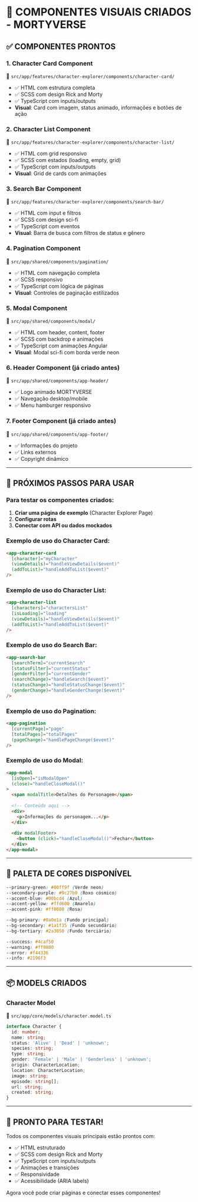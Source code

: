 # 🎨 COMPONENTES VISUAIS CRIADOS - MORTYVERSE

## ✅ COMPONENTES PRONTOS

### 1. **Character Card Component**
📁 `src/app/features/character-explorer/components/character-card/`
- ✅ HTML com estrutura completa
- ✅ SCSS com design Rick and Morty
- ✅ TypeScript com inputs/outputs
- **Visual**: Card com imagem, status animado, informações e botões de ação

### 2. **Character List Component**
📁 `src/app/features/character-explorer/components/character-list/`
- ✅ HTML com grid responsivo
- ✅ SCSS com estados (loading, empty, grid)
- ✅ TypeScript com inputs/outputs
- **Visual**: Grid de cards com animações

### 3. **Search Bar Component**
📁 `src/app/features/character-explorer/components/search-bar/`
- ✅ HTML com input e filtros
- ✅ SCSS com design sci-fi
- ✅ TypeScript com eventos
- **Visual**: Barra de busca com filtros de status e gênero

### 4. **Pagination Component**
📁 `src/app/shared/components/pagination/`
- ✅ HTML com navegação completa
- ✅ SCSS responsivo
- ✅ TypeScript com lógica de páginas
- **Visual**: Controles de paginação estilizados

### 5. **Modal Component**
📁 `src/app/shared/components/modal/`
- ✅ HTML com header, content, footer
- ✅ SCSS com backdrop e animações
- ✅ TypeScript com animações Angular
- **Visual**: Modal sci-fi com borda verde neon

### 6. **Header Component** (já criado antes)
📁 `src/app/shared/components/app-header/`
- ✅ Logo animado MORTYVERSE
- ✅ Navegação desktop/mobile
- ✅ Menu hamburger responsivo

### 7. **Footer Component** (já criado antes)
📁 `src/app/shared/components/app-footer/`
- ✅ Informações do projeto
- ✅ Links externos
- ✅ Copyright dinâmico

---

## 🎯 PRÓXIMOS PASSOS PARA USAR

### Para testar os componentes criados:

1. **Criar uma página de exemplo** (Character Explorer Page)
2. **Configurar rotas**
3. **Conectar com API ou dados mockados**

### Exemplo de uso do Character Card:

```html
<app-character-card 
  [character]="myCharacter"
  (viewDetails)="handleViewDetails($event)"
  (addToList)="handleAddToList($event)"
/>
```

### Exemplo de uso do Character List:

```html
<app-character-list 
  [characters]="charactersList"
  [isLoading]="loading"
  (viewDetails)="handleViewDetails($event)"
  (addToList)="handleAddToList($event)"
/>
```

### Exemplo de uso do Search Bar:

```html
<app-search-bar 
  [searchTerm]="currentSearch"
  [statusFilter]="currentStatus"
  [genderFilter]="currentGender"
  (searchChange)="handleSearch($event)"
  (statusChange)="handleStatusChange($event)"
  (genderChange)="handleGenderChange($event)"
/>
```

### Exemplo de uso do Pagination:

```html
<app-pagination 
  [currentPage]="page"
  [totalPages]="totalPages"
  (pageChange)="handlePageChange($event)"
/>
```

### Exemplo de uso do Modal:

```html
<app-modal 
  [isOpen]="isModalOpen"
  (close)="handleCloseModal()"
>
  <span modalTitle>Detalhes do Personagem</span>
  
  <!-- Conteúdo aqui -->
  <div>
    <p>Informações do personagem...</p>
  </div>
  
  <div modalFooter>
    <button (click)="handleCloseModal()">Fechar</button>
  </div>
</app-modal>
```

---

## 🎨 PALETA DE CORES DISPONÍVEL

```css
--primary-green: #00ff9f (Verde neon)
--secondary-purple: #9c27b0 (Roxo cósmico)
--accent-blue: #00bcd4 (Azul)
--accent-yellow: #ffd600 (Amarelo)
--accent-pink: #ff0080 (Rosa)

--bg-primary: #0a0e1a (Fundo principal)
--bg-secondary: #1a1f35 (Fundo secundário)
--bg-tertiary: #2a3050 (Fundo terciário)

--success: #4caf50
--warning: #ff9800
--error: #f44336
--info: #2196f3
```

---

## 📦 MODELS CRIADOS

### Character Model
📁 `src/app/core/models/character.model.ts`
```typescript
interface Character {
  id: number;
  name: string;
  status: 'Alive' | 'Dead' | 'unknown';
  species: string;
  type: string;
  gender: 'Female' | 'Male' | 'Genderless' | 'unknown';
  origin: CharacterLocation;
  location: CharacterLocation;
  image: string;
  episode: string[];
  url: string;
  created: string;
}
```

---

## 🚀 PRONTO PARA TESTAR!

Todos os componentes visuais principais estão prontos com:
- ✅ HTML estruturado
- ✅ SCSS com design Rick and Morty
- ✅ TypeScript com inputs/outputs
- ✅ Animações e transições
- ✅ Responsividade
- ✅ Acessibilidade (ARIA labels)

Agora você pode criar páginas e conectar esses componentes!
